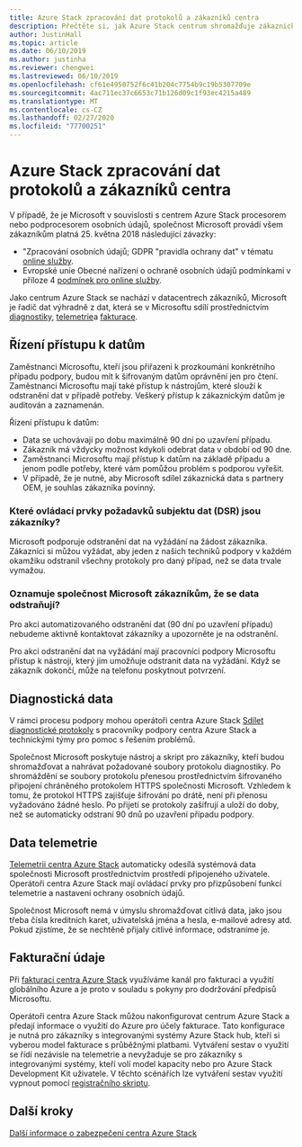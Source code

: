 ```yaml
---
title: Azure Stack zpracování dat protokolů a zákazníků centra
description: Přečtěte si, jak Azure Stack centrum shromažďuje zákaznická data a informace.
author: JustinHall
ms.topic: article
ms.date: 06/10/2019
ms.author: justinha
ms.reviewer: chengwei
ms.lastreviewed: 06/10/2019
ms.openlocfilehash: cf61e4950752f6c41b204c7754b9c19b5307709e
ms.sourcegitcommit: 4ac711ec37c6653c71b126d09c1f93ec4215a489
ms.translationtype: MT
ms.contentlocale: cs-CZ
ms.lasthandoff: 02/27/2020
ms.locfileid: "77700251"
---
```

# <a name="azure-stack-hub-log-and-customer-data-handling"></a>Azure Stack zpracování dat protokolů a zákazníků centra 

V případě, že je Microsoft v souvislosti s centrem Azure Stack procesorem nebo podprocesorem osobních údajů, společnost Microsoft provádí všem zákazníkům platná 25. května 2018 následující závazky:

- "Zpracování osobních údajů; GDPR "pravidla ochrany dat" v tématu [online služby](http://www.microsoftvolumelicensing.com/DocumentSearch.aspx?Mode=3&DocumentTypeId=31).
- Evropské unie Obecné nařízení o ochraně osobních údajů podmínkami v příloze 4 [podmínek pro online služby](http://www.microsoftvolumelicensing.com/DocumentSearch.aspx?Mode=3&DocumentTypeId=31).

Jako centrum Azure Stack se nachází v datacentrech zákazníků, Microsoft je řadič dat výhradně z dat, která se v Microsoftu sdílí prostřednictvím [diagnostiky](azure-stack-configure-on-demand-diagnostic-log-collection.md#use-the-privileged-endpoint-pep-to-collect-diagnostic-logs), [telemetrie](azure-stack-telemetry.md)a [fakturace](azure-stack-usage-reporting.md).  

## <a name="data-access-controls"></a>Řízení přístupu k datům 
Zaměstnanci Microsoftu, kteří jsou přiřazeni k prozkoumání konkrétního případu podpory, budou mít k šifrovaným datům oprávnění jen pro čtení. Zaměstnanci Microsoftu mají také přístup k nástrojům, které slouží k odstranění dat v případě potřeby. Veškerý přístup k zákaznickým datům je auditován a zaznamenán.  

Řízení přístupu k datům:
- Data se uchovávají po dobu maximálně 90 dní po uzavření případu.
- Zákazník má vždycky možnost kdykoli odebrat data v období od 90 dne.
- Zaměstnanci Microsoftu mají přístup k datům na základě případu a jenom podle potřeby, které vám pomůžou problém s podporou vyřešit.
- V případě, že je nutné, aby Microsoft sdílel zákaznická data s partnery OEM, je souhlas zákazníka povinný.  

### <a name="what-data-subject-requests-dsr-controls-do-customers-have"></a>Které ovládací prvky požadavků subjektu dat (DSR) jsou zákazníky?
Microsoft podporuje odstranění dat na vyžádání na žádost zákazníka. Zákazníci si můžou vyžádat, aby jeden z našich techniků podpory v každém okamžiku odstranil všechny protokoly pro daný případ, než se data trvale vymažou.  

### <a name="does-microsoft-notify-customers-when-the-data-is-deleted"></a>Oznamuje společnost Microsoft zákazníkům, že se data odstraňují?
Pro akci automatizovaného odstranění dat (90 dní po uzavření případu) nebudeme aktivně kontaktovat zákazníky a upozorněte je na odstranění.

Pro akci odstranění dat na vyžádání mají pracovníci podpory Microsoftu přístup k nástroji, který jim umožňuje odstranit data na vyžádání. Když se zákazník dokončí, může na telefonu poskytnout potvrzení.

## <a name="diagnostic-data"></a>Diagnostická data
V rámci procesu podpory mohou operátoři centra Azure Stack [Sdílet diagnostické protokoly](azure-stack-configure-on-demand-diagnostic-log-collection.md#use-the-privileged-endpoint-pep-to-collect-diagnostic-logs) s pracovníky podpory centra Azure Stack a technickými týmy pro pomoc s řešením problémů.

Společnost Microsoft poskytuje nástroj a skript pro zákazníky, kteří budou shromažďovat a nahrávat požadované soubory protokolu diagnostiky. Po shromáždění se soubory protokolu přenesou prostřednictvím šifrovaného připojení chráněného protokolem HTTPS společnosti Microsoft. Vzhledem k tomu, že protokol HTTPS zajišťuje šifrování po drátě, není při přenosu vyžadováno žádné heslo. Po přijetí se protokoly zašifrují a uloží do doby, než se automaticky odstraní 90 dnů po uzavření případu podpory.

## <a name="telemetry-data"></a>Data telemetrie
[Telemetrii centra Azure Stack](azure-stack-telemetry.md) automaticky odesílá systémová data společnosti Microsoft prostřednictvím prostředí připojeného uživatele. Operátoři centra Azure Stack mají ovládací prvky pro přizpůsobení funkcí telemetrie a nastavení ochrany osobních údajů.

Společnost Microsoft nemá v úmyslu shromažďovat citlivá data, jako jsou třeba čísla kreditních karet, uživatelská jména a hesla, e-mailové adresy atd. Pokud zjistíme, že se nechtěně přijaly citlivé informace, odstraníme je.

## <a name="billing-data"></a>Fakturační údaje
Při [fakturaci centra Azure Stack](azure-stack-usage-reporting.md) využíváme kanál pro fakturaci a využití globálního Azure a je proto v souladu s pokyny pro dodržování předpisů Microsoftu.

Operátoři centra Azure Stack můžou nakonfigurovat centrum Azure Stack a předají informace o využití do Azure pro účely fakturace. Tato konfigurace je nutná pro zákazníky s integrovanými systémy Azure Stack hub, kteří si vyberou model fakturace s průběžnými platbami. Vytváření sestav o využití se řídí nezávisle na telemetrie a nevyžaduje se pro zákazníky s integrovanými systémy, kteří volí model kapacity nebo pro Azure Stack Development Kit uživatele. V těchto scénářích lze vytváření sestav využití vypnout pomocí [registračního skriptu](azure-stack-usage-reporting.md).


## <a name="next-steps"></a>Další kroky 
[Další informace o zabezpečení centra Azure Stack](azure-stack-security-foundations.md) 
